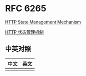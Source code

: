 # RFC 6265

[HTTP State Management Mechanism](./rfc6265.txt)

[HTTP 状态管理机制](./rfc6265_zh.txt)

## 中英对照

| 中文                 | 英文
|:---------------------|:-------------------------------------
|                      |
